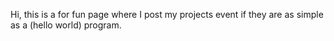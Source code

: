 Hi, this is a for fun page where I post my projects event if they are as simple as a (hello world) program.
